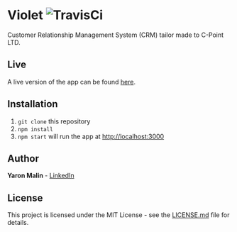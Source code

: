 # Violet ![TravisCi](https://travis-ci.org/yaron1m/violet.svg?branch=master)
Customer Relationship Management System (CRM) tailor made to C-Point LTD.

## Live
A live version of the app can be found [here](https://violet.c-point.co.il/).

## Installation
1. `git clone` this repository
2. `npm install`
3. `npm start` will run the app at [http://localhost:3000](http://localhost:3000)

## Author
**Yaron Malin** - [LinkedIn](https://www.linkedin.com/in/yaron-malin/)

## License
This project is licensed under the MIT License - see the [LICENSE.md](LICENSE.md) file for details.
